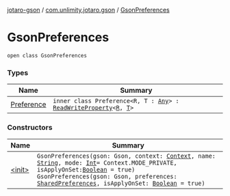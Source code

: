 [jotaro-gson](../../index.md) / [com.unlimity.jotaro.gson](../index.md) / [GsonPreferences](./index.md)

# GsonPreferences

`open class GsonPreferences`

### Types

| Name | Summary |
|---|---|
| [Preference](-preference/index.md) | `inner class Preference<R, T : `[`Any`](https://kotlinlang.org/api/latest/jvm/stdlib/kotlin/-any/index.html)`> : `[`ReadWriteProperty`](https://kotlinlang.org/api/latest/jvm/stdlib/kotlin.properties/-read-write-property/index.html)`<`[`R`](-preference/index.md#R)`, `[`T`](-preference/index.md#T)`>` |

### Constructors

| Name | Summary |
|---|---|
| [&lt;init&gt;](-init-.md) | `GsonPreferences(gson: Gson, context: `[`Context`](https://developer.android.com/reference/android/content/Context.html)`, name: `[`String`](https://kotlinlang.org/api/latest/jvm/stdlib/kotlin/-string/index.html)`, mode: `[`Int`](https://kotlinlang.org/api/latest/jvm/stdlib/kotlin/-int/index.html)` = Context.MODE_PRIVATE, isApplyOnSet: `[`Boolean`](https://kotlinlang.org/api/latest/jvm/stdlib/kotlin/-boolean/index.html)` = true)`<br>`GsonPreferences(gson: Gson, preferences: `[`SharedPreferences`](https://developer.android.com/reference/android/content/SharedPreferences.html)`, isApplyOnSet: `[`Boolean`](https://kotlinlang.org/api/latest/jvm/stdlib/kotlin/-boolean/index.html)` = true)` |
